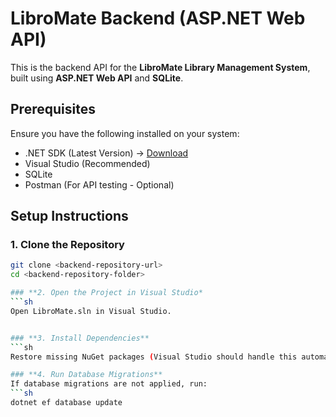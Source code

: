 # LibroMate Backend (ASP.NET Web API)

This is the backend API for the **LibroMate Library Management System**, built using **ASP.NET Web API** and **SQLite**.

## **Prerequisites**
Ensure you have the following installed on your system:
- .NET SDK (Latest Version) → [Download](https://dotnet.microsoft.com/en-us/download)
- Visual Studio (Recommended)
- SQLite
- Postman (For API testing - Optional)

## **Setup Instructions**

### **1. Clone the Repository**
```sh
git clone <backend-repository-url>
cd <backend-repository-folder>

### **2. Open the Project in Visual Studio*
```sh
Open LibroMate.sln in Visual Studio.


### **3. Install Dependencies**
```sh
Restore missing NuGet packages (Visual Studio should handle this automatically).

### **4. Run Database Migrations**
If database migrations are not applied, run:
```sh
dotnet ef database update



